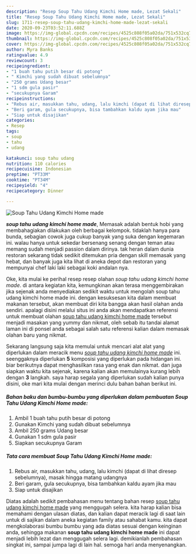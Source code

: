 ```yaml
---
description: "Resep Soup Tahu Udang Kimchi Home made, Lezat Sekali"
title: "Resep Soup Tahu Udang Kimchi Home made, Lezat Sekali"
slug: 1711-resep-soup-tahu-udang-kimchi-home-made-lezat-sekali
date: 2020-09-23T03:52:11.688Z
image: https://img-global.cpcdn.com/recipes/4525c808f05a02da/751x532cq70/soup-tahu-udang-kimchi-home-made-foto-resep-utama.jpg
thumbnail: https://img-global.cpcdn.com/recipes/4525c808f05a02da/751x532cq70/soup-tahu-udang-kimchi-home-made-foto-resep-utama.jpg
cover: https://img-global.cpcdn.com/recipes/4525c808f05a02da/751x532cq70/soup-tahu-udang-kimchi-home-made-foto-resep-utama.jpg
author: Myra Banks
ratingvalue: 4.9
reviewcount: 3
recipeingredient:
- "1 buah tahu putih besar di potong"
- " Kimchi yang sudah dibuat sebelumnya"
- "250 grams Udang besar"
- "1 sdm gula pasir"
- "secukupnya Garam"
recipeinstructions:
- "Rebus air, masukkan tahu, udang, lalu kimchi (dapat di lihat diresep sebelumnya), masak hingga matang udangnya"
- "Beri garam, gula secukupnya, bisa tambahkan kaldu ayam jika mau"
- "Siap untuk disajikan"
categories:
- Resep
tags:
- soup
- tahu
- udang

katakunci: soup tahu udang 
nutrition: 110 calories
recipecuisine: Indonesian
preptime: "PT33M"
cooktime: "PT34M"
recipeyield: "4"
recipecategory: Dinner

---
```



![Soup Tahu Udang Kimchi Home made](https://img-global.cpcdn.com/recipes/4525c808f05a02da/751x532cq70/soup-tahu-udang-kimchi-home-made-foto-resep-utama.jpg)

<b><i>soup tahu udang kimchi home made</i></b>, Memasak adalah bentuk hobi yang membahagiakan dilakukan oleh berbagai kelompok. tidaklah hanya para bunda, sebagian cowok juga cukup banyak yang suka dengan kegemaran ini. walau hanya untuk sekedar bersenang senang dengan teman atau memang sudah menjadi passion dalam dirinya. tak heran dalam dunia restoran sekarang tidak sedikit ditemukan pria dengan skill memasak yang hebat, dan banyak juga kita lihat di aneka depot dan restoran yang mempunyai chef laki laki sebagai koki andalan nya.



Oke, kita mulai ke perihal resep resep olahan <i>soup tahu udang kimchi home made</i>. di antara kegiatan kita, kemungkinan akan terasa menggembirakan jika sejenak anda menyediakan sedikit waktu untuk mengolah soup tahu udang kimchi home made ini. dengan kesuksesan kita dalam membuat makanan tersebut, akan membuat diri kita bangga akan hasil olahan anda sendiri. apalagi disini melalui situs ini anda akan mendapatkan referensi untuk membuat olahan <u>soup tahu udang kimchi home made</u> tersebut menjadi masakan yang yummy dan nikmat, oleh sebab itu tandai alamat laman ini di ponsel anda sebagai salah satu referensi kalian dalam memasak olahan baru yang nikmat.


Sekarang langsung saja kita memulai untuk mencari alat alat yang diperlukan dalam meracik menu <u><i>soup tahu udang kimchi home made</i></u> ini. seenggaknya diperlukan <b>5</b> komposisi yang diperlukan pada hidangan ini. biar berikutnya dapat menghasilkan rasa yang enak dan nikmat. dan juga siapkan waktu kita sejenak, karena kalian akan memulainya kurang lebih dengan <b>3</b> langkah. saya harap segala yang diperlukan sudah kalian punya disini, oke mari kita mulai dengan merinci dulu bahan bahan berikut ini.

<!--inarticleads1-->

##### Bahan baku dan bumbu-bumbu yang diperlukan dalam pembuatan Soup Tahu Udang Kimchi Home made:

1. Ambil 1 buah tahu putih besar di potong
1. Gunakan  Kimchi yang sudah dibuat sebelumnya
1. Ambil 250 grams Udang besar
1. Gunakan 1 sdm gula pasir
1. Siapkan secukupnya Garam




<!--inarticleads2-->

##### Tata cara membuat Soup Tahu Udang Kimchi Home made:

1. Rebus air, masukkan tahu, udang, lalu kimchi (dapat di lihat diresep sebelumnya), masak hingga matang udangnya
1. Beri garam, gula secukupnya, bisa tambahkan kaldu ayam jika mau
1. Siap untuk disajikan




Diatas adalah sedikit pembahasan menu tentang bahan resep <u>soup tahu udang kimchi home made</u> yang menggugah selera. kita harap kalian bisa memahami dengan ulasan diatas, dan kalian dapat meracik lagi di saat lain untuk di sajikan dalam aneka kegiatan family atau sahabat kamu. kita dapat mengkolaborasi bumbu bumbu yang ada diatas sesuai dengan keinginan anda, sehingga makanan <b>soup tahu udang kimchi home made</b> ini dapat menjadi lebih lezat dan menggugah selera lagi. demikianlah pembahasan singkat ini, sampai jumpa lagi di lain hal. semoga hari anda menyenangkan.

